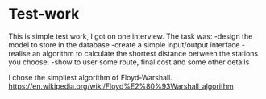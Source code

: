 # Test-work
This is simple test work, I got on one interview. 
The task was:
-design the model to store in the database
-create a simple input/output interface
-realise an algorithm to calculate the shortest distance between the stations you choose.
-show to user some route, final cost and some other details

I chose the simpliest algorithm of Floyd-Warshall.
https://en.wikipedia.org/wiki/Floyd%E2%80%93Warshall_algorithm
